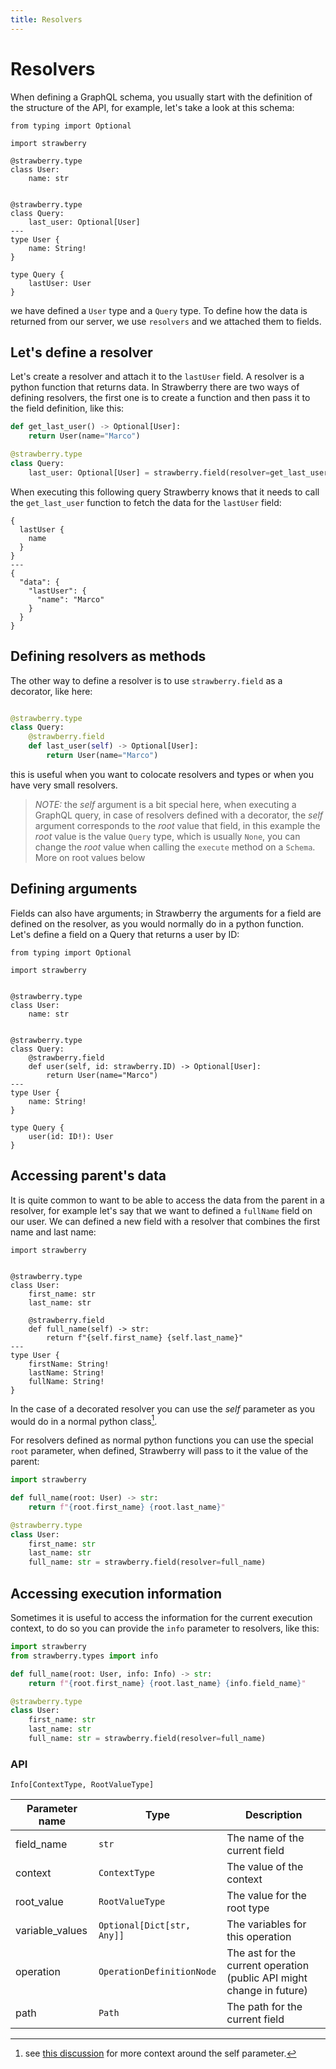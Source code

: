 ```yaml
---
title: Resolvers
---
```


# Resolvers

When defining a GraphQL schema, you usually start with the definition of the
structure of the API, for example, let's take a look at this schema:

```python+schema
from typing import Optional

import strawberry

@strawberry.type
class User:
    name: str


@strawberry.type
class Query:
    last_user: Optional[User]
---
type User {
    name: String!
}

type Query {
    lastUser: User
}
```

we have defined a `User` type and a `Query` type. To define how the data is
returned from our server, we use `resolvers` and we attached them to fields.

## Let's define a resolver

Let's create a resolver and attach it to the `lastUser` field. A resolver is a
python function that returns data. In Strawberry there are two ways of defining
resolvers, the first one is to create a function and then pass it to the field
definition, like this:

```python
def get_last_user() -> Optional[User]:
    return User(name="Marco")

@strawberry.type
class Query:
    last_user: Optional[User] = strawberry.field(resolver=get_last_user)
```

When executing this following query Strawberry knows that it needs to call the
`get_last_user` function to fetch the data for the `lastUser` field:

```graphql+response
{
  lastUser {
    name
  }
}
---
{
  "data": {
    "lastUser": {
      "name": "Marco"
    }
  }
}
```

## Defining resolvers as methods

The other way to define a resolver is to use `strawberry.field` as a decorator,
like here:

```python

@strawberry.type
class Query:
    @strawberry.field
    def last_user(self) -> Optional[User]:
        return User(name="Marco")
```

this is useful when you want to colocate resolvers and types or when you have
very small resolvers.

> _NOTE:_ the _self_ argument is a bit special here, when executing a GraphQL
> query, in case of resolvers defined with a decorator, the _self_ argument
> corresponds to the _root_ value that field, in this example the _root_ value
> is the value `Query` type, which is usually `None`, you can change the _root_
> value when calling the `execute` method on a `Schema`. More on root values
> below

## Defining arguments

Fields can also have arguments; in Strawberry the arguments for a field are
defined on the resolver, as you would normally do in a python function. Let's
define a field on a Query that returns a user by ID:

```python+schema
from typing import Optional

import strawberry


@strawberry.type
class User:
    name: str


@strawberry.type
class Query:
    @strawberry.field
    def user(self, id: strawberry.ID) -> Optional[User]:
        return User(name="Marco")
---
type User {
    name: String!
}

type Query {
    user(id: ID!): User
}
```

## Accessing parent's data

It is quite common to want to be able to access the data from the parent in a
resolver, for example let's say that we want to defined a `fullName` field on
our user. We can defined a new field with a resolver that combines the first
name and last name:

```python+schema
import strawberry


@strawberry.type
class User:
    first_name: str
    last_name: str

    @strawberry.field
    def full_name(self) -> str:
        return f"{self.first_name} {self.last_name}"
---
type User {
    firstName: String!
    lastName: String!
    fullName: String!
}
```

In the case of a decorated resolver you can use the _self_ parameter as you
would do in a normal python class[^1].

For resolvers defined as normal python functions you can use the special `root`
parameter, when defined, Strawberry will pass to it the value of the parent:

```python
import strawberry

def full_name(root: User) -> str:
    return f"{root.first_name} {root.last_name}"

@strawberry.type
class User:
    first_name: str
    last_name: str
    full_name: str = strawberry.field(resolver=full_name)
```

## Accessing execution information

Sometimes it is useful to access the information for the current execution
context, to do so you can provide the `info` parameter to resolvers, like this:

```python
import strawberry
from strawberry.types import info

def full_name(root: User, info: Info) -> str:
    return f"{root.first_name} {root.last_name} {info.field_name}"

@strawberry.type
class User:
    first_name: str
    last_name: str
    full_name: str = strawberry.field(resolver=full_name)
```

### API

`Info[ContextType, RootValueType]`

| Parameter name  | Type                       | Description                                                           |
| --------------- | -------------------------- | --------------------------------------------------------------------- |
| field_name      | `str`                      | The name of the current field                                         |
| context         | `ContextType`              | The value of the context                                              |
| root_value      | `RootValueType`            | The value for the root type                                           |
| variable_values | `Optional[Dict[str, Any]]` | The variables for this operation                                      |
| operation       | `OperationDefinitionNode`  | The ast for the current operation (public API might change in future) |
| path            | `Path`                     | The path for the current field                                        |

[^1]:
    see
    [this discussion](https://github.com/strawberry-graphql/strawberry/discussions/515)
    for more context around the self parameter.
